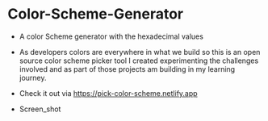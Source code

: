 # Color-Scheme-Generator
 - A color Scheme generator with the hexadecimal values
 - As developers colors are everywhere in what we build so this is an open source color scheme picker tool I created experimenting the challenges involved and as part of those projects am building in my learning journey.
 - Check it out via https://pick-color-scheme.netlify.app
 
- Screen_shot

 

